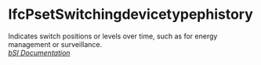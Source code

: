 IfcPsetSwitchingdevicetypephistory
==================================
Indicates switch positions or levels over time, such as for energy management
or surveillance.  
[ _bSI
Documentation_](https://standards.buildingsmart.org/IFC/DEV/IFC4_2/FINAL/HTML/schema/ifcelectricaldomain/pset/pset_switchingdevicetypephistory.htm)


